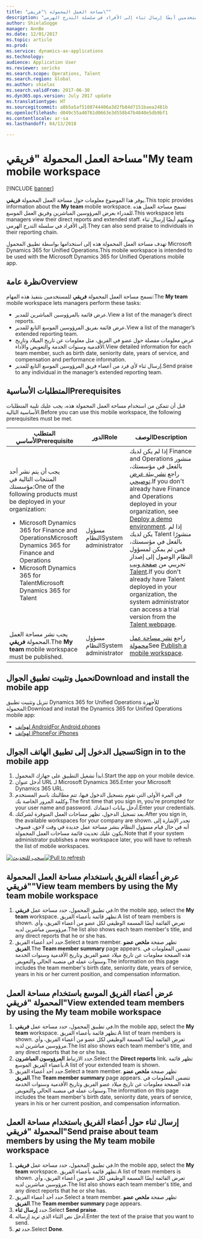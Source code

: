 ```yaml
---
title: "مساحة العمل المحمولة \"فريقي\""
description: "يوفر هذا الموضوع معلومات حول مساحة العمل المحمولة \"فريقي\"، التي تسمح للمدراء بعرض المرؤوسين المباشرين وفريق العمل الموسع. باستطاعة المستخدمين أيضًا إرسال ثناء إلى الأفراد في سلسلة التدرج الهرمي."
author: ShielaSogge
manager: AnnBe
ms.date: 12/01/2017
ms.topic: article
ms.prod: 
ms.service: dynamics-ax-applications
ms.technology: 
audience: Application User
ms.reviewer: sericks
ms.search.scope: Operations, Talent
ms.search.region: Global
ms.author: shielas
ms.search.validFrom: 2017-06-30
ms.dyn365.ops.version: July 2017 update
ms.translationtype: HT
ms.sourcegitcommit: a8b5a5af5108744406a3d2fb84d7151baea2481b
ms.openlocfilehash: d049c55a40761d0663e3d558b47b4840e5db9bf1
ms.contentlocale: ar-sa
ms.lasthandoff: 04/13/2018

---
```


# <a name="my-team-mobile-workspace"></a><span data-ttu-id="42b6e-104">مساحة العمل المحمولة "فريقي"</span><span class="sxs-lookup"><span data-stu-id="42b6e-104">My team mobile workspace</span></span>

[!INCLUDE [banner](../includes/banner.md)]

<span data-ttu-id="42b6e-105">يوفر هذا الموضوع معلومات حول مساحة العمل المحمولة **فريقي**.</span><span class="sxs-lookup"><span data-stu-id="42b6e-105">This topic provides information about the **My team** mobile workspace.</span></span> <span data-ttu-id="42b6e-106">تسمح مساحة العمل هذه للمدراء بعرض المرؤوسين المباشرين وفريق العمل الموسع.‬</span><span class="sxs-lookup"><span data-stu-id="42b6e-106">This workspace lets managers view their direct reports and extended staff.</span></span> <span data-ttu-id="42b6e-107">ويمكنهم أيضًا إرسال ثناء إلى الأفراد في سلسلة التدرج الهرمي.</span><span class="sxs-lookup"><span data-stu-id="42b6e-107">They can also send praise to individuals in their reporting chain.</span></span>

<span data-ttu-id="42b6e-108">تهدف مساحة العمل المحمولة هذه إلى استخدامها بواسطة تطبيق المحمول Microsoft Dynamics 365 for Unified Operations.</span><span class="sxs-lookup"><span data-stu-id="42b6e-108">This mobile workspace is intended to be used with the Microsoft Dynamics 365 for Unified Operations mobile app.</span></span>

## <a name="overview"></a><span data-ttu-id="42b6e-109">نظرة عامة</span><span class="sxs-lookup"><span data-stu-id="42b6e-109">Overview</span></span> 
<span data-ttu-id="42b6e-110">تسمح مساحة العمل المحمولة **فريقي** للمستخدمين بتنفيذ هذه المهام:</span><span class="sxs-lookup"><span data-stu-id="42b6e-110">The **My team** mobile workspace lets managers perform these tasks:</span></span>

- <span data-ttu-id="42b6e-111">عرض قائمة بالمرؤوسين المباشرين للمدير.</span><span class="sxs-lookup"><span data-stu-id="42b6e-111">View a list of the manager’s direct reports.</span></span>
- <span data-ttu-id="42b6e-112">عرض قائمة بفريق المرؤوسين الموسع التابع للمدير.</span><span class="sxs-lookup"><span data-stu-id="42b6e-112">View a list of the manager’s extended reporting team.</span></span>
- <span data-ttu-id="42b6e-113">عرض معلومات مفصلة حول عضو في الفريق، مثل معلومات عن تاريخ الميلاد وتاريخ الأقدمية وسنوات الخدمة والتعويض والأداء.</span><span class="sxs-lookup"><span data-stu-id="42b6e-113">View detailed information for each team member, such as birth date, seniority date, years of service, and compensation and performance information.</span></span>
- <span data-ttu-id="42b6e-114">إرسال ثناء لأي فرد من أعضاء فريق المرؤوسين الموسع التابع للمدير.</span><span class="sxs-lookup"><span data-stu-id="42b6e-114">Send praise to any individual in the manager’s extended reporting team.</span></span>

## <a name="prerequisites"></a><span data-ttu-id="42b6e-115">المتطلبات الأساسية</span><span class="sxs-lookup"><span data-stu-id="42b6e-115">Prerequisites</span></span>
<span data-ttu-id="42b6e-116">قبل أن تتمكن من استخدام مساحة العمل المحمولة هذه، يجب عليك تلبية المتطلبات الأساسية التالية.</span><span class="sxs-lookup"><span data-stu-id="42b6e-116">Before you can use this mobile workspace, the following prerequisites must be met.</span></span>

<table>
<thead>
<tr class="header">
<th><span data-ttu-id="42b6e-117">المتطلب الأساسي</span><span class="sxs-lookup"><span data-stu-id="42b6e-117">Prerequisite</span></span></th>
<th><span data-ttu-id="42b6e-118">الدور</span><span class="sxs-lookup"><span data-stu-id="42b6e-118">Role</span></span></th>
<th><span data-ttu-id="42b6e-119">‏‏الوصف</span><span class="sxs-lookup"><span data-stu-id="42b6e-119">Description</span></span></th>
</tr>
</thead>
<tbody>
<tr class="odd">
<td><span data-ttu-id="42b6e-120">يجب أن يتم نشر أحد المنتجات التالية في مؤسستك:</span><span class="sxs-lookup"><span data-stu-id="42b6e-120">One of the following products must be deployed in your organization:</span></span>
<ul><li><span data-ttu-id="42b6e-121">Microsoft Dynamics 365 for Finance and Operations</span><span class="sxs-lookup"><span data-stu-id="42b6e-121">Microsoft Dynamics 365 for Finance and Operations</span></span></li>
<li><span data-ttu-id="42b6e-122">Microsoft Dynamics 365 for Talent</span><span class="sxs-lookup"><span data-stu-id="42b6e-122">Microsoft Dynamics 365 for Talent</span></span></li>
</ul>
</td>
<td><span data-ttu-id="42b6e-123">مسؤول النظام</span><span class="sxs-lookup"><span data-stu-id="42b6e-123">System administrator</span></span></td>
<td><span data-ttu-id="42b6e-124">إذا لم يكن لديك Finance and Operations منشور بالفعل في مؤسستك، راجع <a href="../deployment/deploy-demo-environment.md">نشر بيئة عرض توضيحي</a>.</span><span class="sxs-lookup"><span data-stu-id="42b6e-124">If you don&#39;t already have Finance and Operations deployed in your organization, see <a href="../deployment/deploy-demo-environment.md">Deploy a demo environment</a>.</span></span> <span data-ttu-id="42b6e-125">إذا لم يكن لديك Talent منشورًا بالفعل في مؤسستك، فمن ثم يمكن لمسؤول النظام الوصول إلى إصدار تجريبي من <a href="https://www.microsoft.com/en-us/dynamics365/talent">صفحة ويب Talent</a>.</span><span class="sxs-lookup"><span data-stu-id="42b6e-125">If you don&#39;t already have Talent deployed in your organization, the system administrator can access a trial version from the <a href="https://www.microsoft.com/en-us/dynamics365/talent">Talent webpage</a>.</span></span>
</td>
</tr>
<tr class="even">
<td><span data-ttu-id="42b6e-126">يجب نشر مساحة العمل المحمولة <strong>فريقي</strong>.</span><span class="sxs-lookup"><span data-stu-id="42b6e-126">The <strong>My team</strong> mobile workspace must be published.</span></span></td>
<td><span data-ttu-id="42b6e-127">مسؤول النظام</span><span class="sxs-lookup"><span data-stu-id="42b6e-127">System administrator</span></span></td>
<td><span data-ttu-id="42b6e-128">راجع <a href="publish-mobile-workspace.md">نشر مساحة عمل محمولة</a></span><span class="sxs-lookup"><span data-stu-id="42b6e-128">See <a href="publish-mobile-workspace.md">Publish a mobile workspace</a>.</span></span></td>
</tr>
</tbody>
</table>

## <a name="download-and-install-the-mobile-app"></a><span data-ttu-id="42b6e-129">تحميل وتثبيت تطبيق الجوال</span><span class="sxs-lookup"><span data-stu-id="42b6e-129">Download and install the mobile app</span></span>

<span data-ttu-id="42b6e-130">تنزيل وتثبيت تطبيق Dynamics 365 for Unified Operations للأجهزة المحمولة:</span><span class="sxs-lookup"><span data-stu-id="42b6e-130">Download and install the Dynamics 365 for Unified Operations mobile app:</span></span>

-   [<span data-ttu-id="42b6e-131">لهواتف Android</span><span class="sxs-lookup"><span data-stu-id="42b6e-131">For Android phones</span></span>](https://go.microsoft.com/fwlink/?linkid=850662)
-   [<span data-ttu-id="42b6e-132">لهواتف iPhone</span><span class="sxs-lookup"><span data-stu-id="42b6e-132">For iPhones</span></span>](https://go.microsoft.com/fwlink/?linkid=850663)

## <a name="sign-in-to-the-mobile-app"></a><span data-ttu-id="42b6e-133">تسجيل الدخول إلى تطبيق الهاتف الجوال</span><span class="sxs-lookup"><span data-stu-id="42b6e-133">Sign in to the mobile app</span></span>
1.  <span data-ttu-id="42b6e-134">ابدأ تشغيل التطبيق على جهازك المحمول.</span><span class="sxs-lookup"><span data-stu-id="42b6e-134">Start the app on your mobile device.</span></span>
2.  <span data-ttu-id="42b6e-135">أدخل عنوان URL لـ Microsoft Dynamics 365.</span><span class="sxs-lookup"><span data-stu-id="42b6e-135">Enter your Microsoft Dynamics 365 URL.</span></span>
3.  <span data-ttu-id="42b6e-136">في المرة الأولى التي تقوم بتسجيل الدخول فيها، تتم مطالبتك باسم المستخدم وكلمة المرور الخاصة بك.</span><span class="sxs-lookup"><span data-stu-id="42b6e-136">The first time that you sign in, you're prompted for your user name and password.</span></span> <span data-ttu-id="42b6e-137">أدخل بيانات اعتمادك.</span><span class="sxs-lookup"><span data-stu-id="42b6e-137">Enter your credentials.</span></span>
4.  <span data-ttu-id="42b6e-138">بعد تسجيل الدخول، تظهر مساحات العمل المتوفرة لشركتك.</span><span class="sxs-lookup"><span data-stu-id="42b6e-138">After you sign in, the available workspaces for your company are shown.</span></span> <span data-ttu-id="42b6e-139">تجدر الإشارة إلى أنه في حال قيام مسؤول النظام بنشر مساحة عمل جديدة في وقت لاحق، فسوف يكون عليك تحديث قائمة مساحات العمل المحمولة.</span><span class="sxs-lookup"><span data-stu-id="42b6e-139">Note that if your system administrator publishes a new workspace later, you will have to refresh the list of mobile workspaces.</span></span>

<span data-ttu-id="42b6e-140">[![سحب للتحديث](./media/pull-to-refresh-list-of-workspaces-183x300.png)](./media/pull-to-refresh-list-of-workspaces.png)</span><span class="sxs-lookup"><span data-stu-id="42b6e-140">[![Pull to refresh](./media/pull-to-refresh-list-of-workspaces-183x300.png)](./media/pull-to-refresh-list-of-workspaces.png)</span></span>

## <a name="view-team-members-by-using-the-my-team-mobile-workspace"></a><span data-ttu-id="42b6e-141">عرض أعضاء الفريق باستخدام مساحة العمل المحمولة "فريقي"</span><span class="sxs-lookup"><span data-stu-id="42b6e-141">View team members by using the My team mobile workspace</span></span>
1.  <span data-ttu-id="42b6e-142">في تطبيق المحمول، حدد مساحة عمل **فريقي**.</span><span class="sxs-lookup"><span data-stu-id="42b6e-142">In the mobile app, select the **My team** workspace.</span></span> <span data-ttu-id="42b6e-143">تظهر قائمة بأعضاء الفريق.</span><span class="sxs-lookup"><span data-stu-id="42b6e-143">A list of team members is shown.</span></span> <span data-ttu-id="42b6e-144">تعرض القائمة أيضًا المسمة الوظيفي لكل عضو من أعضاء الفريق، وأي مرؤوسين مباشرين لديه.</span><span class="sxs-lookup"><span data-stu-id="42b6e-144">The list also shows each team member's title, and any direct reports that he or she has.</span></span>
2.  <span data-ttu-id="42b6e-145">حدد أحد أعضاء الفريق.</span><span class="sxs-lookup"><span data-stu-id="42b6e-145">Select a team member.</span></span> <span data-ttu-id="42b6e-146">تظهر صفحة **ملخص عضو الفريق**.</span><span class="sxs-lookup"><span data-stu-id="42b6e-146">The **Team member summary** page appears.</span></span> <span data-ttu-id="42b6e-147">تتضمن المعلومات في هذه الصفحة معلومات عن تاريخ ميلاد عضو الفريق وتاريخ الأقدمية وسنوات الخدمة وسنوات عمله في منصبه الحالي والتعويض.</span><span class="sxs-lookup"><span data-stu-id="42b6e-147">The information on this page includes the team member's birth date, seniority date, years of service, years in his or her current position, and compensation information.</span></span>

## <a name="view-extended-team-members-by-using-the-my-team-mobile-workspace"></a><span data-ttu-id="42b6e-148">عرض أعضاء الفريق الموسع باستخدام مساحة العمل المحمولة "فريقي"</span><span class="sxs-lookup"><span data-stu-id="42b6e-148">View extended team members by using the My team mobile workspace</span></span>
1.  <span data-ttu-id="42b6e-149">في تطبيق المحمول، حدد مساحة عمل **فريقي**.</span><span class="sxs-lookup"><span data-stu-id="42b6e-149">In the mobile app, select the **My team** workspace.</span></span> <span data-ttu-id="42b6e-150">تظهر قائمة بأعضاء الفريق.</span><span class="sxs-lookup"><span data-stu-id="42b6e-150">A list of team members is shown.</span></span> <span data-ttu-id="42b6e-151">تعرض القائمة أيضًا المسمة الوظيفي لكل عضو من أعضاء الفريق، وأي مرؤوسين مباشرين لديه.</span><span class="sxs-lookup"><span data-stu-id="42b6e-151">The list also shows each team member's title, and any direct reports that he or she has.</span></span>
1.  <span data-ttu-id="42b6e-152">حدد الارتباط **المرؤوسون المباشرون**.</span><span class="sxs-lookup"><span data-stu-id="42b6e-152">Select the **Direct reports** link.</span></span> <span data-ttu-id="42b6e-153">تظهر قائمة بأعضاء الفريق الموسع.</span><span class="sxs-lookup"><span data-stu-id="42b6e-153">A list of your extended team is shown.</span></span>
1.  <span data-ttu-id="42b6e-154">حدد أحد أعضاء الفريق.</span><span class="sxs-lookup"><span data-stu-id="42b6e-154">Select a team member.</span></span> <span data-ttu-id="42b6e-155">تظهر صفحة **ملخص عضو الفريق**.</span><span class="sxs-lookup"><span data-stu-id="42b6e-155">The **Team member summary** page appears.</span></span> <span data-ttu-id="42b6e-156">تتضمن المعلومات في هذه الصفحة معلومات عن تاريخ ميلاد عضو الفريق وتاريخ الأقدمية وسنوات الخدمة وسنوات عمله في منصبه الحالي والتعويض.</span><span class="sxs-lookup"><span data-stu-id="42b6e-156">The information on this page includes the team member's birth date, seniority date, years of service, years in his or her current position, and compensation information.</span></span>

## <a name="send-praise-about-team-members-by-using-the-my-team-mobile-workspace"></a><span data-ttu-id="42b6e-157">إرسال ثناء حول أعضاء الفريق باستخدام مساحة العمل المحمولة "فريقي"</span><span class="sxs-lookup"><span data-stu-id="42b6e-157">Send praise about team members by using the My team mobile workspace</span></span>
1.  <span data-ttu-id="42b6e-158">في تطبيق المحمول، حدد مساحة عمل **فريقي**.</span><span class="sxs-lookup"><span data-stu-id="42b6e-158">In the mobile app, select the **My team** workspace.</span></span> <span data-ttu-id="42b6e-159">تظهر قائمة بأعضاء الفريق.</span><span class="sxs-lookup"><span data-stu-id="42b6e-159">A list of team members is shown.</span></span> <span data-ttu-id="42b6e-160">تعرض القائمة أيضًا المسمة الوظيفي لكل عضو من أعضاء الفريق، وأي مرؤوسين مباشرين لديه.</span><span class="sxs-lookup"><span data-stu-id="42b6e-160">The list also shows each team member's title, and any direct reports that he or she has.</span></span>
1.  <span data-ttu-id="42b6e-161">حدد أحد أعضاء الفريق.</span><span class="sxs-lookup"><span data-stu-id="42b6e-161">Select a team member.</span></span> <span data-ttu-id="42b6e-162">تظهر صفحة **ملخص عضو الفريق**.</span><span class="sxs-lookup"><span data-stu-id="42b6e-162">The **Team member summary** page appears.</span></span>
1.  <span data-ttu-id="42b6e-163">حدد **إرسال ثناء**.</span><span class="sxs-lookup"><span data-stu-id="42b6e-163">Select **Send praise**.</span></span> 
1. <span data-ttu-id="42b6e-164">أدخل نص الثناء الذي تريد إرساله.</span><span class="sxs-lookup"><span data-stu-id="42b6e-164">Enter the text of the praise that you want to send.</span></span> 
1. <span data-ttu-id="42b6e-165">حدد **تم**.</span><span class="sxs-lookup"><span data-stu-id="42b6e-165">Select **Done**.</span></span>

